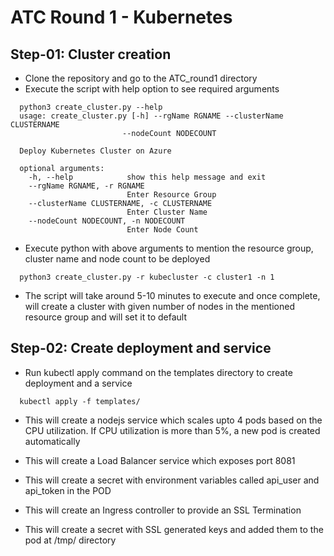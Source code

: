 # ATC Round 1 - Kubernetes

## Step-01: Cluster creation
- Clone the repository and go to the ATC_round1 directory
- Execute the script with help option to see required arguments

```
  python3 create_cluster.py --help
  usage: create_cluster.py [-h] --rgName RGNAME --clusterName CLUSTERNAME
                         --nodeCount NODECOUNT

  Deploy Kubernetes Cluster on Azure

  optional arguments:
    -h, --help            show this help message and exit
    --rgName RGNAME, -r RGNAME
                          Enter Resource Group
    --clusterName CLUSTERNAME, -c CLUSTERNAME
                          Enter Cluster Name
    --nodeCount NODECOUNT, -n NODECOUNT
                          Enter Node Count
```

- Execute python with above arguments to mention the resource group, cluster name and node count to be deployed

```
  python3 create_cluster.py -r kubecluster -c cluster1 -n 1
```

- The script will take around 5-10 minutes to execute and once complete, will create a cluster with given number of nodes in the mentioned resource group and will set it to default

## Step-02: Create deployment and service
- Run kubectl apply command on the templates directory to create deployment and a service

```
  kubectl apply -f templates/
```

- This will create a nodejs service which scales upto 4 pods based on the CPU utilization. If CPU utilization is more than 5%, a new pod is created automatically

- This will create a Load Balancer service which exposes port 8081

- This will create a secret with environment variables called api_user and api_token in the POD 

- This will create an Ingress controller to provide an SSL Termination

- This will create a secret with SSL generated keys and added them to the pod at /tmp/ directory
